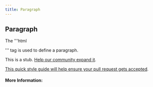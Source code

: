 ```yaml
---
title: Paragraph
---
```

## Paragraph

The '''html<p>''' tag is used to define a paragraph. 

This is a stub. <a href='https://github.com/freecodecamp/guides/tree/master/src/pages/html/elements/paragraph/index.md' target='_blank' rel='nofollow'>Help our community expand it</a>.

<a href='https://github.com/freecodecamp/guides/blob/master/README.md' target='_blank' rel='nofollow'>This quick style guide will help ensure your pull request gets accepted</a>.

<!-- The article goes here, in GitHub-flavored Markdown. Feel free to add YouTube videos, images, and CodePen/JSBin embeds  -->

#### More Information:
<!-- Please add any articles you think might be helpful to read before writing the article -->


